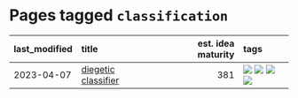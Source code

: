 # Pages tagged `classification`

|last_modified|title|est. idea maturity|tags
|:---|:---|---:|:---|
|2023-04-07|[diegetic classifier](../diegetic-classifier.md)|381|[![](https://img.shields.io/badge/tag-audio-394ee4)](../tags/audio.md) [![](https://img.shields.io/badge/tag-classification-cc5ed7)](../tags/classification.md) [![](https://img.shields.io/badge/tag-experimental-ea1833)](../tags/experimental.md) [![](https://img.shields.io/badge/tag-text2audio-dd597e)](../tags/text2audio.md)|